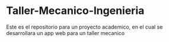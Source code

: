 # Taller-Mecanico-Ingenieria
Este es el repositorio para un proyecto academico, en el cual se desarrollara un app web para un taller mecanico

